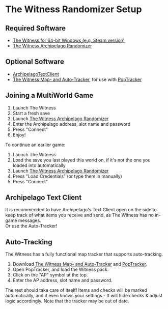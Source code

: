 # The Witness Randomizer Setup

## Required Software

- [The Witness for 64-bit Windows (e.g. Steam version)](https://store.steampowered.com/app/210970/The_Witness/)
- [The Witness Archipelago Randomizer](https://github.com/NewSoupVi/The-Witness-Randomizer-for-Archipelago/releases)

## Optional Software

- [ArchipelagoTextClient](https://github.com/ArchipelagoMW/Archipelago/releases)
- [The Witness Map- and Auto-Tracker](https://github.com/NewSoupVi/witness_archipelago_tracker/releases), for use with [PopTracker](https://github.com/black-sliver/PopTracker/releases)

## Joining a MultiWorld Game

1. Launch The Witness
2. Start a fresh save
3. Launch [The Witness Archipelago Randomizer](https://github.com/NewSoupVi/The-Witness-Randomizer-for-Archipelago)
4. Enter the Archipelago address, slot name and password
5. Press "Connect"
6. Enjoy!

To continue an earlier game:

1. Launch The Witness
2. Load the save you last played this world on, if it's not the one you loaded into automatically
3. Launch [The Witness Archipelago Randomizer](https://github.com/NewSoupVi/The-Witness-Randomizer-for-Archipelago)
4. Press "Load Credentials" (or type them in manually)
5. Press "Connect"

## Archipelago Text Client

It is recommended to have Archipelago's Text Client open on the side to keep track of what items you receive and send, as The Witness has no in-game messages.
<br/>Or use the Auto-Tracker!

## Auto-Tracking

The Witness has a fully functional map tracker that supports auto-tracking.

1. Download [The Witness Map- and Auto-Tracker](https://github.com/NewSoupVi/witness_archipelago_tracker/releases) and [PopTracker](https://github.com/black-sliver/PopTracker/releases).
2. Open PopTracker, and load the Witness pack. 
3. Click on the "AP" symbol at the top.
4. Enter the AP address, slot name and password. 

The rest should take care of itself! Items and checks will be marked automatically, and it even knows your settings - It will hide checks & adjust logic accordingly. Note that the tracker may be out of date.